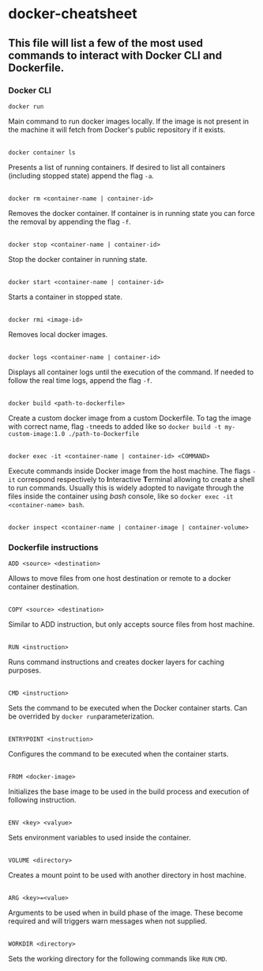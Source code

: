 # docker-cheatsheet

## This file will list a few of the most used commands to interact with Docker CLI and Dockerfile.

### Docker CLI

```
docker run
```
Main command to run docker images locally. If the image is not present in the machine it will fetch from Docker's public repository if it exists.
</br>
</br>
```
docker container ls
```
Presents a list of running containers. If desired to list all containers (including stopped state) append the flag ```-a```.
</br>
</br>
```
docker rm <container-name | container-id>
```
Removes the docker container. If container is in running state you can force the removal by appending the flag ```-f```.
</br>
</br>
```
docker stop <container-name | container-id>
```
Stop the docker container in running state.
</br>
</br>
```
docker start <container-name | container-id>
```
Starts a container in stopped state.
</br>
</br>
```
docker rmi <image-id>
```
Removes local docker images.
</br>
</br>
```
docker logs <container-name | container-id>
```
Displays all container logs until the execution of the command. If needed to follow the real time logs, append the flag ```-f```.
</br>
</br>
```
docker build <path-to-dockerfile>
```
Create a custom docker image from a custom Dockerfile. To tag the image with correct name, flag ```-t```needs to added like so ```docker build -t my-custom-image:1.0 ./path-to-Dockerfile```
</br>
</br>
```
docker exec -it <container-name | container-id> <COMMAND>
```
Execute commands inside Docker image from the host machine. The flags ```-it``` correspond respectively to **I**nteractive **T**erminal allowing to create a shell to run commands. Usually this is widely adopted to navigate through the files inside the container using *bash* console, like so ```docker exec -it <container-name> bash```.
</br>
</br>
```
docker inspect <container-name | container-image | container-volume>
```

### Dockerfile instructions

```
ADD <source> <destination>
```
Allows to move files from one host destination or remote to a docker container destination.
</br>
</br>
```
COPY <source> <destination>
```
Similar to ADD instruction, but only accepts source files from host machine.
</br>
</br>
```
RUN <instruction>
```
Runs command instructions and creates docker layers for caching purposes.
</br>
</br>
```
CMD <instruction>
```
Sets the command to be executed when the Docker container starts. Can be overrided by ```docker run```parameterization.
</br>
</br>
```
ENTRYPOINT <instruction>
```
Configures the command to be executed when the container starts.
</br>
</br>
```
FROM <docker-image>
```
Initializes the base image to be used in the build process and execution of following instruction.
</br>
</br>
```
ENV <key> <valyue>
```
Sets environment variables to used inside the container.
</br>
</br>
```
VOLUME <directory>
```
Creates a mount point to be used with another directory in host machine.
</br>
</br>
```
ARG <key>=<value>
```
Arguments to be used when in build phase of the image. These become required and will triggers warn messages when not supplied.
</br>
</br>
```
WORKDIR <directory>
```
Sets the working directory for the following commands like ```RUN``` ```CMD```.
